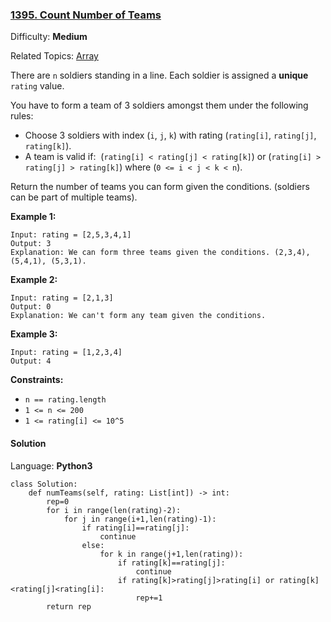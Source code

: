 ### [1395\. Count Number of Teams](https://leetcode.com/problems/count-number-of-teams/)

Difficulty: **Medium**  

Related Topics: [Array](https://leetcode.com/tag/array/)


There are `n` soldiers standing in a line. Each soldier is assigned a **unique** `rating` value.

You have to form a team of 3 soldiers amongst them under the following rules:

*   Choose 3 soldiers with index (`i`, `j`, `k`) with rating (`rating[i]`, `rating[j]`, `rating[k]`).
*   A team is valid if:  (`rating[i] < rating[j] < rating[k]`) or (`rating[i] > rating[j] > rating[k]`) where (`0 <= i < j < k < n`).

Return the number of teams you can form given the conditions. (soldiers can be part of multiple teams).

**Example 1:**

```
Input: rating = [2,5,3,4,1]
Output: 3
Explanation: We can form three teams given the conditions. (2,3,4), (5,4,1), (5,3,1). 
```

**Example 2:**

```
Input: rating = [2,1,3]
Output: 0
Explanation: We can't form any team given the conditions.
```

**Example 3:**

```
Input: rating = [1,2,3,4]
Output: 4
```

**Constraints:**

*   `n == rating.length`
*   `1 <= n <= 200`
*   `1 <= rating[i] <= 10^5`


#### Solution

Language: **Python3**

```python3
class Solution:
    def numTeams(self, rating: List[int]) -> int:
        rep=0
        for i in range(len(rating)-2):
            for j in range(i+1,len(rating)-1):
                if rating[i]==rating[j]:
                    continue
                else:
                    for k in range(j+1,len(rating)):
                        if rating[k]==rating[j]:
                            continue
                        if rating[k]>rating[j]>rating[i] or rating[k]<rating[j]<rating[i]:
                            rep+=1
        return rep
```